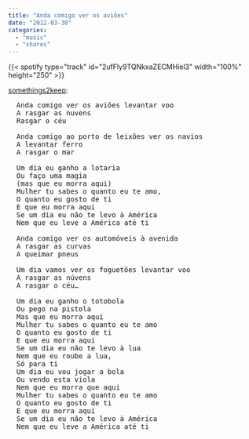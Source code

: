 ```yaml
---
title: "Anda comigo ver os aviões"
date: "2012-03-30"
categories:
  - "music"
  - "shares"
---
```


{{< spotify type="track" id="2ufFly9TQNkxaZECMHiel3" width="100%" height="250" >}}

[somethings2keep](http://somethings2keep.tumblr.com/post/20104781801/anda-comigo-ver-os-avioes-levantar-voo-a-rasgar):

<pre>
  Anda comigo ver os aviões levantar voo
  A rasgar as nuvens
  Rasgar o céu

  Anda comigo ao porto de leixões ver os navios
  A levantar ferro
  A rasgar o mar

  Um dia eu ganho a lotaria
  Ou faço uma magia
  (mas que eu morra aqui)
  Mulher tu sabes o quanto eu te amo,
  O quanto eu gosto de ti
  E que eu morra aqui
  Se um dia eu não te levo à América
  Nem que eu leve a América até ti

  Anda comigo ver os automóveis à avenida
  A rasgar as curvas
  A queimar pneus

  Um dia vamos ver os foguetões levantar voo
  A rasgar as núvens
  A rasgar o céu…

  Um dia eu ganho o totobola
  Ou pego na pistola
  Mas que eu morra aqui
  Mulher tu sabes o quanto eu te amo
  O quanto eu gosto de ti
  E que eu morra aqui
  Se um dia eu não te levo à lua
  Nem que eu roube a lua,
  Só para ti
  Um dia eu vou jogar a bola
  Ou vendo esta viola
  Nem que eu morra que aqui
  Mulher tu sabes o quanto eu te amo
  O quanto eu gosto de ti
  E que eu morra aqui
  Se um dia eu não te levo à América
  Nem que eu leve a América até ti
</pre>